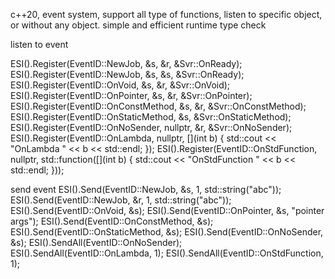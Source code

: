 c++20, event system, support all type of functions, listen to specific object, or without any object.
simple and efficient runtime type check

listen to event

ESI().Register(EventID::NewJob, &s, &r, &Svr::OnReady);
ESI().Register(EventID::NewJob, &s, &s, &Svr::OnReady);
ESI().Register(EventID::OnVoid, &s, &r, &Svr::OnVoid);
ESI().Register(EventID::OnPointer, &s, &r, &Svr::OnPointer);
ESI().Register(EventID::OnConstMethod, &s, &r, &Svr::OnConstMethod);
ESI().Register(EventID::OnStaticMethod, &s, &Svr::OnStaticMethod);
ESI().Register(EventID::OnNoSender, nullptr, &r, &Svr::OnNoSender);
ESI().Register(EventID::OnLambda, nullptr, [](int b) { std::cout << "OnLambda " << b << std::endl; });
ESI().Register(EventID::OnStdFunction, nullptr, std::function([](int b) { std::cout << "OnStdFunction " << b << std::endl; }));

send event
ESI().Send(EventID::NewJob, &s, 1, std::string("abc"));
ESI().Send(EventID::NewJob, &r, 1, std::string("abc"));
ESI().Send(EventID::OnVoid, &s);
ESI().Send(EventID::OnPointer, &s, "pointer args");
ESI().Send(EventID::OnConstMethod, &s);
ESI().Send(EventID::OnStaticMethod, &s);
ESI().Send(EventID::OnNoSender, &s);
ESI().SendAll(EventID::OnNoSender);
ESI().SendAll(EventID::OnLambda, 1);
ESI().SendAll(EventID::OnStdFunction, 1);
